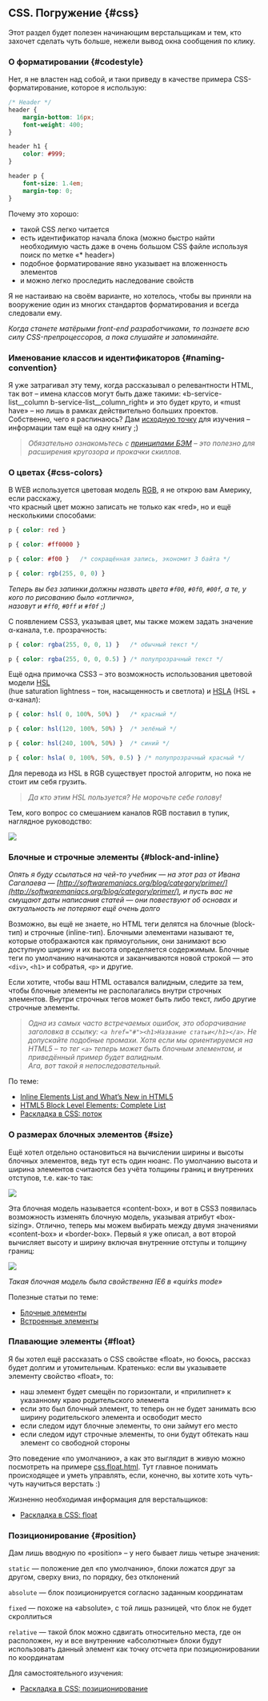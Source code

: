## CSS. Погружение {#css}

Этот раздел будет полезен начинающим верстальщикам и тем, кто захочет сделать чуть больше, нежели вывод окна сообщения по клику.

### О форматировании {#codestyle}

Нет, я не властен над собой, и таки приведу в качестве примера CSS-форматирование, которое я использую:

```css
/* Header */
header {
    margin-bottom: 16px;
    font-weight: 400;
}

header h1 {
    color: #999;
}

header p {
    font-size: 1.4em;
    margin-top: 0;
}
```

Почему это хорошо:

* такой CSS легко читается
* есть идентификатор начала блока (можно быстро найти необходимую часть даже в очень большом CSS файле используя поиск по метке «* header»)
* подобное форматирование явно указывает на вложенность элементов
* и можно легко проследить наследование свойств

Я не настаиваю на своём варианте, но хотелось, чтобы вы приняли на вооружение один из многих стандартов форматирования и всегда следовали ему.

_Когда станете матёрыми front-end разработчиками, то познаете всю силу CSS-препроцессоров, а пока слушайте и запоминайте._



### Именование классов и идентификаторов {#naming-convention}

Я уже затрагивал эту тему, когда рассказывал о релевантности HTML, так вот – имена классов могут быть даже такими: «b-service-list\_\_column b-service-list\_\_column\_right» и это будет круто, и «must have» – но лишь в рамках действительно больших проектов. Собственно, чего я распинаюсь? Дам [исходную точку](https://ru.bem.info/methodology/) для изучения – информации там ещё на одну книгу ;)

> _Обязательно ознакомьтесь с [принципами БЭМ](https://ru.bem.info/methodology/) – это полезно для расширения кругозора и прокачки скиллов._

### О цветах {#css-colors}

В WEB используется цветовая модель [RGB](http://www.w3.org/TR/css3-color/), я не открою вам Америку, если расскажу,   
что красный цвет можно записать не только как «red», но и ещё несколькими способами:

```css
p { color: red }

p { color: #ff0000 }

p { color: #f00 }   /* сокращённая запись, экономит 3 байта */

p { color: rgb(255, 0, 0) }
```

_Теперь вы без запинки должны назвать цвета `#f00`, `#0f0`, `#00f`, а те, у кого по рисованию было «отлично»,   
назовут и `#ff0`, `#0ff` и `#f0f` ;)_

С появлением CSS3, указывая цвет, мы также можем задать значение α-канала, т.е. прозрачность:

```css
p { color: rgba(255, 0, 0, 1) }   /* обычный текст */

p { color: rgba(255, 0, 0, 0.5) } /* полупрозрачный текст */
```

Ещё одна примочка CSS3 – это возможность использования цветовой модели [HSL](http://www.w3.org/TR/2010/PR-css3-color-20101028/)   
(hue saturation lightness – тон, насыщенность и светлота) и [HSLA](http://www.w3.org/TR/css3-color/) (HSL + α-канал):

```css
p { color: hsl( 0, 100%, 50%) }   /* красный */

p { color: hsl(120, 100%, 50%) }  /* зелёный */

p { color: hsl(240, 100%, 50%) }  /* синий */

p { color: hsla( 0, 100%, 50%, 0.5) } /* полупрозрачный красный */
```

Для перевода из HSL в RGB существует простой алгоритм, но пока не стоит им себя грузить.

> _Да кто этим HSL пользуется? Не морочьте себе голову!_

Тем, кого вопрос со смешанием каналов RGB поставил в тупик, наглядное руководство:

![](/assets/colors.gif)

### Блочные и строчные элементы {#block-and-inline}

_Опять я буду ссылаться на чей-то учебник — на этот раз от Ивана Сагалаева — [http://softwaremaniacs.org/blog/category/primer/](http://softwaremaniacs.org/blog/category/primer/), и пусть вас не смущают даты написания статей — они повествуют об основах и актуальность не потеряют ещё очень долго_

Возможно, вы ещё не знаете, но HTML теги делятся на блочные (block-тип) и строчные (inline-тип). Блочными элементами называют те, которые отображаются как прямоугольник, они занимают всю доступную ширину и их высота определяется содержимым. Блочные теги по умолчанию начинаются и заканчиваются новой строкой — это `<div>`, `<h1>` и собратья, `<p>` и другие.

Если хотите, чтобы ваш HTML оставался валидным, следите за тем, чтобы блочные элементы не располагались внутри строчных элементов. Внутри строчных тегов может быть либо текст, либо другие строчные элементы.

> _Одна из самых часто встречаемых ошибок, это оборачивание заголовка в ссылку: `<a href="#"><h1>Название статьи</h1></a>`. Не допускайте подобные промахи. Хотя если мы ориентируемся на HTML5 – то тег `<a>` теперь может быть блочным элементом, и приведённый пример будет валидным.  
> Ага, вот такой я непоследовательный._

По теме:

* [Inline Elements List and What’s New in HTML5](http://www.tutorialchip.com/tutorials/inline-elements-list-whats-new-in-html5/)
* [HTML5 Block Level Elements: Complete List](http://www.tutorialchip.com/tutorials/html5-block-level-elements-complete-list/)
* [Раскладка в CSS: поток](http://softwaremaniacs.org/blog/2005/08/27/css-layout-flow/)

### О размерах блочных элементов {#size}

Ещё хотел отдельно остановиться на вычислении ширины и высоты блочных элементов, ведь тут есть один нюанс. По умолчанию высота и ширина элементов считаются без учёта толщины границ и внутренних отступов, т.е. как-то так:

![](/assets/box-height-1.png)

Эта блочная модель называется «content-box», и вот в CSS3 появилась возможность изменять блочную модель, указывая атрибут «box-sizing». Отлично, теперь мы можем выбирать между двумя значениями «content-box» и «border-box». Первый я уже описал, а вот второй вычисляет высоту и ширину включая внутренние отступы и толщину границ:

![](/assets/box-height-2.png)

_Такая блочная модель была свойственна IE6 в «quirks mode»_

Полезные статьи по теме:

* [Блочные элементы](http://htmlbook.ru/content/blochnye-elementy)
* [Встроенные элементы](http://htmlbook.ru/content/vstroennye-elementy)

### Плавающие элементы {#float}

Я бы хотел ещё рассказать о CSS свойстве «float», но боюсь, рассказ будет долгим и утомительным. Кратенько: если вы указываете элементу свойство «float», то:

* наш элемент будет смещён по горизонтали, и «прилипнет» к указанному краю родительского элемента
* если это был блочный элемент, то теперь он не будет занимать всю ширину родительского элемента и освободит место
* если следом идут блочные элементы, то они займут его место
* если следом идут строчные элементы, то они будут обтекать наш элемент со свободной стороны

Это поведение «по умолчанию», а как это выглядит в живую можно посмотреть на примере [css.float.html](http://anton.shevchuk.name/book/code/css.float.html). Тут главное понимать происходящее и уметь управлять, если, конечно, вы хотите хоть чуть-чуть научиться верстать :)

Жизненно необходимая информация для верстальщиков:

* [Раскладка в CSS: float](http://softwaremaniacs.org/blog/2005/12/01/css-layout-float/)

### Позиционирование {#position}

Дам лишь вводную по «position» – у него бывает лишь четыре значения:

`static` — положение дел «по умолчанию», блоки ложатся друг за другом, сверху вниз, по порядку, без отклонений

`absolute` — блок позиционируется согласно заданным координатам

`fixed` — похоже на «absolute», с той лишь разницей, что блок не будет скроллиться

`relative` — такой блок можно сдвигать относительно места, где он расположен, ну и все внутренние «абсолютные» блоки будут использовать данный элемент как точку отсчета при позиционировании по координатам

Для самостоятельного изучения:

* [Раскладка в CSS: позиционирование](http://softwaremaniacs.org/blog/2005/08/03/css-layout-positioning/)
